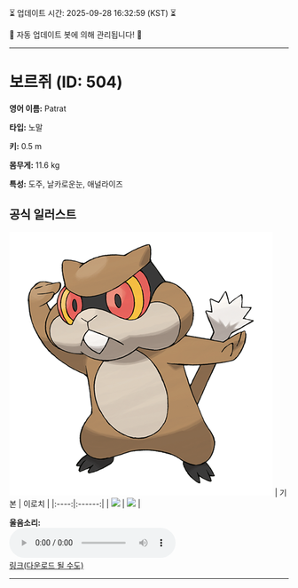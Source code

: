 
⏳ 업데이트 시간: 2025-09-28 16:32:59 (KST) ⏳

🤖 자동 업데이트 봇에 의해 관리됩니다! 🤖

---

# 보르쥐 (ID: 504)
**영어 이름:** Patrat

**타입:** 노말

**키:** 0.5 m

**몸무게:** 11.6 kg

**특성:** 도주, 날카로운눈, 애널라이즈

## 공식 일러스트
![](https://raw.githubusercontent.com/PokeAPI/sprites/master/sprites/pokemon/other/official-artwork/504.png)
| 기본 | 이로치 |
|:----:|:------:|
| <img src="http://play.pokemonshowdown.com/sprites/ani/patrat.gif" width="200"> | <img src="http://play.pokemonshowdown.com/sprites/ani-shiny/patrat.gif" width="200"> |

**울음소리:**<br><audio controls src="https://raw.githubusercontent.com/PokeAPI/cries/main/cries/pokemon/latest/504.ogg"></audio><br> [링크(다운로드 될 수도)](https://raw.githubusercontent.com/PokeAPI/cries/main/cries/pokemon/latest/504.ogg)


---

